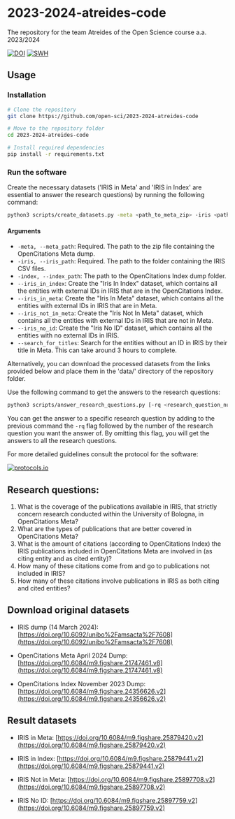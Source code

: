 # 2023-2024-atreides-code
The repository for the team Atreides of the Open Science course a.a. 2023/2024

[![DOI](https://zenodo.org/badge/DOI/10.5281/zenodo.11262416.svg)](https://doi.org/10.5281/zenodo.11262416)
[![SWH](https://archive.softwareheritage.org/badge/origin/https://github.com/open-sci/2023-2024-atreides-code/)](https://archive.softwareheritage.org/browse/origin/?origin_url=https://github.com/open-sci/2023-2024-atreides-code)

## Usage

### Installation

```sh
# Clone the repository
git clone https://github.com/open-sci/2023-2024-atreides-code

# Move to the repository folder
cd 2023-2024-atreides-code

# Install required dependencies
pip install -r requirements.txt
```

### Run the software

Create the necessary datasets ('IRIS in Meta' and 'IRIS in Index' are essential to answer the research questions) by running the following command:

```sh
python3 scripts/create_datasets.py -meta <path_to_meta_zip> -iris <path_to_iris_zip> [-index <path_to_index_zip>] <dataset_of_choice>
```

#### Arguments

- ```-meta, --meta_path```:	Required. The path to the zip file containing the OpenCitations Meta dump.
- ```-iris, --iris_path```:	Required. The path to the folder containing the IRIS CSV files.
- ```-index, --index_path```:	The path to the OpenCitations Index dump folder.
- ```--iris_in_index```:	Create the "Iris In Index" dataset, which contains all the entities with external IDs in IRIS that are in the OpenCitations Index.
- ```--iris_in_meta```:	Create the "Iris In Meta" dataset, which contains all the entities with external IDs in IRIS that are in Meta.
- ```--iris_not_in_meta```:	Create the "Iris Not In Meta" dataset, which contains all the entities with external IDs in IRIS that are not in Meta.
- ```--iris_no_id```:	Create the "Iris No ID" dataset, which contains all the entities with no external IDs in IRIS.
- ```--search_for_titles```:	Search for the entities without an ID in IRIS by their title in Meta. This can take around 3 hours to complete.

Alternatively, you can download the processed datasets from the links provided below and place them in the 'data/' directory of the repository folder.


Use the following command to get the answers to the research questions:

```sh
python3 scripts/answer_research_questions.py [-rq <research_question_number>]
```

You can get the answer to a specific research question by adding to the previous command the ```-rq``` flag followed by the number of the research question you want the answer of. By omitting this flag, you will get the answers to all the research questions.

For more detailed guidelines consult the protocol for the software:

[![protocols.io](https://a11ybadges.com/badge?logo=protocolsdotio)](https://dx.doi.org/10.17504/protocols.io.3byl497wjgo5/v5)


## Research questions:

1) What is the coverage of the publications available in IRIS, that strictly concern research conducted within the University of Bologna, in OpenCitations Meta?
2) What are the types of publications that are better covered in OpenCitations Meta?
3) What is the amount of citations (according to OpenCitations Index) the IRIS publications included in OpenCitations Meta are involved in (as citing entity and as cited entity)?
4) How many of these citations come from and go to publications not included in IRIS?
5) How many of these citations involve publications in IRIS as both citing and cited entities?

## Download original datasets

- IRIS dump (14 March 2024): [https://doi.org/10.6092/unibo%2Famsacta%2F7608](https://doi.org/10.6092/unibo%2Famsacta%2F7608)

- OpenCitations Meta April 2024 Dump: [https://doi.org/10.6084/m9.figshare.21747461.v8](https://doi.org/10.6084/m9.figshare.21747461.v8)

- OpenCitations Index November 2023 Dump: [https://doi.org/10.6084/m9.figshare.24356626.v2](https://doi.org/10.6084/m9.figshare.24356626.v2)



## Result datasets

- IRIS in Meta: [https://doi.org/10.6084/m9.figshare.25879420.v2](https://doi.org/10.6084/m9.figshare.25879420.v2)

- IRIS in Index: [https://doi.org/10.6084/m9.figshare.25879441.v2](https://doi.org/10.6084/m9.figshare.25879441.v2)

- IRIS Not in Meta: [https://doi.org/10.6084/m9.figshare.25897708.v2](https://doi.org/10.6084/m9.figshare.25897708.v2)

- IRIS No ID: [https://doi.org/10.6084/m9.figshare.25897759.v2](https://doi.org/10.6084/m9.figshare.25897759.v2)
